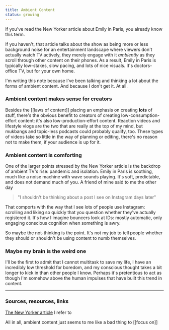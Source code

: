 ```yaml
---
title: Ambient Content
status: growing
---
```


If you've read the New Yorker article about Emily in Paris, you already know this term.

If you haven't, that article talks about the show as being more or less background noise for an entertainment landscape where viewers don't actually watch TV actively, they merely engage with it *ambiently* as they scroll through other content on their phones. As a result, Emily in Paris is typically low-stakes, slow pacing, and lots of nice visuals. It's doctors-office TV, but for your own home.

I'm writing this note because I've been talking and thinking a lot about the forms of ambient content. And because I don't get it. At all.

### Ambient content makes sense for creators

Besides the [[laws of content]] placing an emphasis on creating **lots** of stuff, there's the obvious benefit to creators of creating low-consumption-effort content: it's also low-production-effort content. Reaction videos and lifestyle vlogs are the two that are really at the top of my mind, but mukbangs and topic-less podcasts could probably qualify, too. These types of videos take so little in the way of planning or editing, there's no reason not to make them, if your audience is up for it.

### Ambient content is comforting

One of the larger points stressed by the New Yorker article is the backdrop of ambient TV's rise: pandemic and isolation. Emily in Paris is soothing, much like a noise machine with wave sounds playing. It's soft, predictable, and does not demand much of you. A friend of mine said to me the other day

> "I shouldn't be thinking about a post I see on Instagram days later"

That comports with the way that I see lots of people use Instagram: scrolling and liking so quickly that you question whether they've actually registered it. It's how I imagine bouncers look at IDs: mostly automatic, only engaging conscious cognition when something is awry.

So maybe the not-thinking is the point. It's not my job to tell people whether they should or shouldn't be using content to numb themselves.

### Maybe my brain is the weird one

I'll be the first to admit that I cannot multitask to save my life, I have an incredibly low threshold for boredom, and my conscious thought takes a bit longer to kick in than other people I know. Perhaps it's pretentious to act as though I'm somehow above the human impulses that have built this trend in content.

---
### Sources, resources, links

[The New Yorker article](https://www.newyorker.com/culture/cultural-comment/emily-in-paris-and-the-rise-of-ambient-tv) I refer to

All in all, ambient content just seems to me like a bad thing to [[focus on]]
